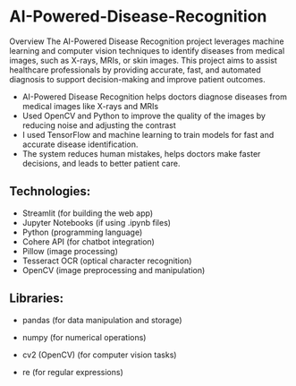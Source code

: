 
# AI-Powered-Disease-Recognition

Overview The AI-Powered Disease Recognition project leverages machine learning and computer vision techniques to identify diseases from medical images, such as X-rays, MRIs, or skin images. This project aims to assist healthcare professionals by providing accurate, fast, and automated diagnosis to support decision-making and improve patient outcomes.


-  AI-Powered Disease Recognition helps doctors diagnose diseases from medical images like X-rays and MRIs
-  Used OpenCV and Python to improve the quality of the images by reducing noise and adjusting the contrast
- I used TensorFlow and machine learning to train models for fast and accurate disease identification.
- The system reduces human mistakes, helps doctors make faster decisions, and leads to better patient care.


## Technologies:

- Streamlit (for building the web app)
- Jupyter Notebooks (if using .ipynb files)
- Python (programming language)
- Cohere API (for chatbot integration)
- Pillow (image processing)
- Tesseract OCR (optical character recognition)
- OpenCV (image preprocessing and manipulation)


## Libraries:
- pandas (for data manipulation and storage)

- numpy (for numerical operations)

- cv2 (OpenCV) (for computer vision tasks)

- re (for regular expressions)